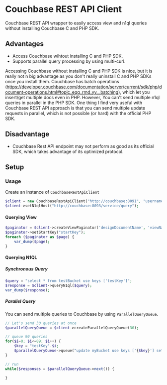 # Couchbase REST API Client
Couchbase REST API wrapper to easily access view and n1ql queries without installing Couchbase C and PHP SDK.

## Advantages

- Access Couchbase wihtout installing C and PHP SDK.
- Supports parallel query processing by using multi-curl.

Accessing Couchbase without installing C and PHP SDK is nice, but it is really not n big advantage as you don't really
uninstall C and PHP SDKs once you install them. Couchbase has batch operations (https://developer.couchbase.com/documentation/server/current/sdk/php/document-operations.html#topic_eqq_rmd_yv__batching), which
let you insert/get multiple docs even in PHP. However, You can't send multiple n1ql queries in parallel in the PHP SDK. One thing I find very useful with Couchbase REST API approach is that you can send multiple
update requests in parallel, which is not possible (or hard) with the official PHP SDK.

## Disadvantage
- Couchbase Rest API endpoint may not perform as good as its official SDK, which takes advantage of its optimized protocol.

## Setup

### Usage

Create an instance of ```CouchbaseRestApiClient```
```php
$client = new CouchbaseRestApiClient("http://couchbase:8091", "username", "password");
$client->setN1qlHost("http://couchbase:8093/service/query");
```

#### Querying View
```php
$paginator = $client->createViewPaginator('designDocumentName', 'viewName');
$paginator->setStartKey("startKey");
foreach ($paginator as $page) {
    var_dump($page);
}
```

#### Querying N1QL

##### Synchronous Query
```php
$query = "select * from testBucket use keys ['testKey']";
$response = $client->queryN1ql($query);
var_dump($response);
```

##### Parallel Query
You can send multiple queries to Couchbase by using ```ParallelQueryQueue```.
```php
// Let's send 30 queries at once
$parallelQueryQueue = $client->createParallelQueryQueue(30);

// queue 90 queries
for($i=0; $i<=89; $i++) {
    $key = "testKey".$i;
    $parallelQueryQueue->queue("update myBucket use keys ['{$key}'] set index=$i";
}

// run
while($responses = $parallelQueryQueue->next()) {

}
```
